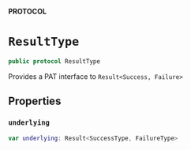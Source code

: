 **PROTOCOL**

# `ResultType`

```swift
public protocol ResultType
```

Provides a PAT interface to `Result<Success, Failure>`

## Properties
### `underlying`

```swift
var underlying: Result<SuccessType, FailureType>
```
